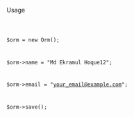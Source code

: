 Usage

<code>

$orm = new Orm();

$orm->name  = "Md Ekramul Hoque12";

$orm->email = "your_email@example.com";

$orm->save();

</code>
